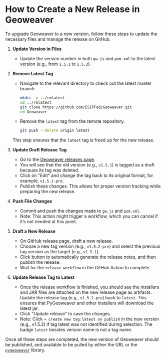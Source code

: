 # How to Create a New Release in Geoweaver

To upgrade Geoweaver to a new version, follow these steps to update the necessary files and manage the release on GitHub.

1. **Update Version in Files**
    - Update the version number in both `gw.js` and `pom.xml` to the latest version (e.g., from `1.5.1` to `1.5.2`).

2. **Remove Latest Tag**
    - Navigate to the relevant directory to check out the latest master branch.
        ```bash
        mkdir -p ../rmlatest
        cd ../rmlatest
        git clone https://github.com/ESIPFed/Geoweaver.git
        cd Geoweaver
        ```
    - Remove the `latest` tag from the remote repository.
        ```bash
        git push --delete origin latest
        ```
    This step ensures that the `latest` tag is freed up for the new release.

3. **Update Draft Release Tag**
    - Go to the [Geoweaver releases page](https://github.com/ESIPFed/Geoweaver/releases).
    - You will see that the old version (e.g., `v1.5.1`) is tagged as a draft because its tag was deleted.
    - Click on "Edit" and change the tag back to its original format, for example, `v1.5.1-pre`.
    - Publish these changes. This allows for proper version tracking while preparing the new release.

4. **Push File Changes**
    - Commit and push the changes made to `gw.js` and `pom.xml`.
    - Note: This action might trigger a workflow, which you can cancel if it’s not needed at this point.

5. **Draft a New Release**
    - On GitHub release page, draft a new release.
    - Choose a new tag version (e.g., `v1.5.2-pre`) and select the previous tag version as the target (e.g., `v1.5.1`).
    - Click button to automatically generate the release notes, and then publish the release.
    - Wait for the `release_workflow` in the GitHub Action to complete.

6. **Update Release Tag to Latest**
    - Once the release workflow is finished, you should see the installers and JAR files are attached on the new release page as artifacts. Update the release tag (e.g., `v1.5.2-pre`) back to `latest`. This ensures that PyGeoweaver and other installers will download the latest jar.
    - Click "Update release" to save the changes.
    - Note: Click `+ create new tag:latest on publish` in the new version (e.g., v1.5.2) if tag latest was not identified during selection. The badge `latest` besides version name is not a tag name.

Once all these steps are completed, the new version of Geoweaver should be published, and available to be pulled by either the URL or the [`pygeoweaver`](https://github.com/ESIPFed/pygeoweaver) library.
